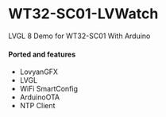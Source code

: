# WT32-SC01-LVWatch
LVGL 8 Demo for WT32-SC01 With Arduino

#### Ported and features
* LovyanGFX
* LVGL
* WiFi SmartConfig
* ArduinoOTA
* NTP Client

